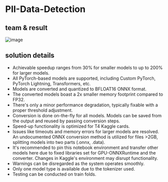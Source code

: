 # PII-Data-Detection

## team & result
![image](https://github.com/tsebaka/PII-Data-Detection/assets/78146236/985ead9c-2277-44af-8d4c-88d6122783d4)

## solution details
* Achievable speedup ranges from 30% for smaller models to up to 200% for larger models.
* All PyTorch-based models are supported, including Custom PyTorch, PyTorch Lightning, Transformers, etc.
* Models are converted and quantized to BFLOAT16 ONNX format.
* The converted models boast a 2x smaller memory footprint compared to FP32.
* There's only a minor performance degradation, typically fixable with a proper threshold adjustment.
* Conversion is done on-the-fly for all models. Models can be saved from the output and reused by passing conversion steps.
* Speed-up functionality is optimized for T4 Kaggle cards.
* Issues like timeouts and memory errors for larger models are resolved. An undocumented ONNX conversion method is utilized for files >2GB, splitting models into two parts (.onnx, .data).
* It's recommended to pin this notebook environment and transfer other models here due to fixed libraries set for GPU-ONNXRuntime and the converter. Changes in Kaggle's environment may disrupt functionality.
* Warnings can be disregarded as the system operates smoothly.
* Only one model type is available due to the tokenizer used.
* Testing can be conducted on train folds.
